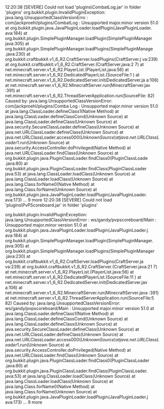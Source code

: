 12:20:38 [SEVERE] Could not load 'plugins\CombatLog.jar' in folder 'plugins'
org.bukkit.plugin.InvalidPluginException: java.lang.UnsupportedClassVersionErro
: com/jackproehl/plugins/CombatLog : Unsupported major.minor version 51.0
        at org.bukkit.plugin.java.JavaPluginLoader.loadPlugin(JavaPluginLoader.
ava:184)
        at org.bukkit.plugin.SimplePluginManager.loadPlugin(SimplePluginManager
java:305)
        at org.bukkit.plugin.SimplePluginManager.loadPlugins(SimplePluginManage
.java:230)
        at org.bukkit.craftbukkit.v1_6_R2.CraftServer.loadPlugins(CraftServer.j
va:239)
        at org.bukkit.craftbukkit.v1_6_R2.CraftServer.<init>(CraftServer.java:2
7)
        at net.minecraft.server.v1_6_R2.PlayerList.<init>(PlayerList.java:56)
        at net.minecraft.server.v1_6_R2.DedicatedPlayerList.<init>(SourceFile:1
)
        at net.minecraft.server.v1_6_R2.DedicatedServer.init(DedicatedServer.ja
a:106)
        at net.minecraft.server.v1_6_R2.MinecraftServer.run(MinecraftServer.jav
:391)
        at net.minecraft.server.v1_6_R2.ThreadServerApplication.run(SourceFile:
82)
Caused by: java.lang.UnsupportedClassVersionError: com/jackproehl/plugins/Comba
Log : Unsupported major.minor version 51.0
        at java.lang.ClassLoader.defineClass1(Native Method)
        at java.lang.ClassLoader.defineClassCond(Unknown Source)
        at java.lang.ClassLoader.defineClass(Unknown Source)
        at java.security.SecureClassLoader.defineClass(Unknown Source)
        at java.net.URLClassLoader.defineClass(Unknown Source)
        at java.net.URLClassLoader.access$000(Unknown Source)
        at java.net.URLClassLoader$1.run(Unknown Source)
        at java.security.AccessController.doPrivileged(Native Method)
        at java.net.URLClassLoader.findClass(Unknown Source)
        at org.bukkit.plugin.java.PluginClassLoader.findClass0(PluginClassLoade
.java:80)
        at org.bukkit.plugin.java.PluginClassLoader.findClass(PluginClassLoader
java:53)
        at java.lang.ClassLoader.loadClass(Unknown Source)
        at java.lang.ClassLoader.loadClass(Unknown Source)
        at java.lang.Class.forName0(Native Method)
        at java.lang.Class.forName(Unknown Source)
        at org.bukkit.plugin.java.JavaPluginLoader.loadPlugin(JavaPluginLoader.
ava:173)
        ... 9 more
12:20:38 [SEVERE] Could not load 'plugins\PvPScoreboard.jar' in folder 'plugins'

org.bukkit.plugin.InvalidPluginException: java.lang.UnsupportedClassVersionError
: ws/gandy/pvpscoreboard/Main : Unsupported major.minor version 51.0
        at org.bukkit.plugin.java.JavaPluginLoader.loadPlugin(JavaPluginLoader.j
ava:184)
        at org.bukkit.plugin.SimplePluginManager.loadPlugin(SimplePluginManager.
java:305)
        at org.bukkit.plugin.SimplePluginManager.loadPlugins(SimplePluginManager
.java:230)
        at org.bukkit.craftbukkit.v1_6_R2.CraftServer.loadPlugins(CraftServer.ja
va:239)
        at org.bukkit.craftbukkit.v1_6_R2.CraftServer.<init>(CraftServer.java:21
7)
        at net.minecraft.server.v1_6_R2.PlayerList.<init>(PlayerList.java:56)
        at net.minecraft.server.v1_6_R2.DedicatedPlayerList.<init>(SourceFile:11
)
        at net.minecraft.server.v1_6_R2.DedicatedServer.init(DedicatedServer.jav
a:106)
        at net.minecraft.server.v1_6_R2.MinecraftServer.run(MinecraftServer.java
:391)
        at net.minecraft.server.v1_6_R2.ThreadServerApplication.run(SourceFile:5
82)
Caused by: java.lang.UnsupportedClassVersionError: ws/gandy/pvpscoreboard/Main :
 Unsupported major.minor version 51.0
        at java.lang.ClassLoader.defineClass1(Native Method)
        at java.lang.ClassLoader.defineClassCond(Unknown Source)
        at java.lang.ClassLoader.defineClass(Unknown Source)
        at java.security.SecureClassLoader.defineClass(Unknown Source)
        at java.net.URLClassLoader.defineClass(Unknown Source)
        at java.net.URLClassLoader.access$000(Unknown Source)
        at java.net.URLClassLoader$1.run(Unknown Source)
        at java.security.AccessController.doPrivileged(Native Method)
        at java.net.URLClassLoader.findClass(Unknown Source)
        at org.bukkit.plugin.java.PluginClassLoader.findClass0(PluginClassLoader
.java:80)
        at org.bukkit.plugin.java.PluginClassLoader.findClass(PluginClassLoader.
java:53)
        at java.lang.ClassLoader.loadClass(Unknown Source)
        at java.lang.ClassLoader.loadClass(Unknown Source)
        at java.lang.Class.forName0(Native Method)
        at java.lang.Class.forName(Unknown Source)
        at org.bukkit.plugin.java.JavaPluginLoader.loadPlugin(JavaPluginLoader.j
ava:173)
        ... 9 more
